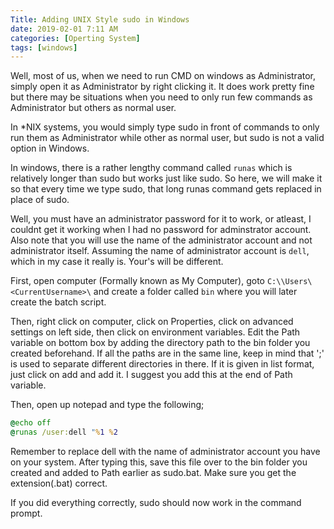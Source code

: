 ```yaml
---
Title: Adding UNIX Style sudo in Windows
date: 2019-02-01 7:11 AM
categories: [Operting System]
tags: [windows]
---
```


Well, most of us, when we need to run CMD on windows as Administrator, simply open it as Administrator by right clicking it. It does work pretty fine but there may be situations when you need to only run few commands as Administrator but others as normal user.

In *NIX systems, you would simply type sudo in front of commands to only run them as Administrator while other as normal user, but sudo is not a valid option in Windows.

In windows, there is a rather lengthy command called ``runas`` which is relatively longer than sudo but works just like sudo. So here, we will make it so that every time we type sudo, that long runas command gets replaced in place of sudo.

Well, you must have an administrator password for it to work, or atleast, I couldnt get it working when I had no password for adminstrator account. Also note that you will use the name of the administrator account and not administrator itself. Assuming the name of administrator account is ``dell``, which in my case it really is. Your's will be different.

First, open computer (Formally known as My Computer), goto ``C:\\Users\<CurrentUsername>\`` and create a folder called ``bin`` where you will later create the batch script.

Then, right click on computer, click on Properties, click on advanced settings on left side, then click on environment variables. Edit the Path variable on bottom box by adding the directory path to the bin folder you created beforehand. If all the paths are in the same line, keep in mind that ';' is used to separate different directories in there. If it is given in list format, just click on add and add it. I suggest you add this at the end of Path variable.

Then, open up notepad and type the following;
```bat
@echo off
@runas /user:dell "%1 %2
```
Remember to replace dell with the name of administrator account you have on your system. After typing this, save this file over to the bin folder you created and added to Path earlier as sudo.bat. Make sure you get the extension(.bat) correct.

If you did everything correctly, sudo should now work in the command prompt.